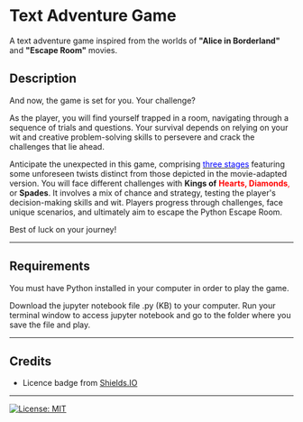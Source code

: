 # Text Adventure Game
A text adventure game inspired from the worlds of <b>"Alice in Borderland"</b> and <b>"Escape Room"</b> movies.

## Description

And now, the game is set for you. Your challenge?

As the player, you will find yourself trapped in a room, navigating through a sequence of trials and questions. Your survival depends on relying on your wit and creative problem-solving skills to persevere and crack the challenges that lie ahead. 

Anticipate the unexpected in this game, comprising <u><font color=blue>three stages</u></font> featuring some unforeseen twists distinct from those depicted in the movie-adapted version. You will face different challenges with <b>Kings of</b> <b><font color=red>Hearts, Diamonds</b>,</font> or <b>Spades</b>. It involves a mix of chance and strategy, testing the player's decision-making skills and wit. Players progress through challenges, face unique scenarios, and ultimately aim to escape the Python Escape Room.

Best of luck on your journey!

___

## Requirements

You must have Python installed in your computer in order to play the game.

Download the jupyter notebook file .py (KB) to your computer. Run your terminal window to access jupyter notebook and go to the folder where you save the file and play.
___



## Credits


* Licence badge from [Shields.IO](https://shields.io/)
___


[![License: MIT](https://img.shields.io/badge/License-MIT-yellow.svg)](https://opensource.org/licenses/MIT)
